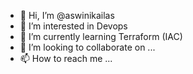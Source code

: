 - 👋 Hi, I’m @aswinikailas
- 👀 I’m interested in Devops
- 🌱 I’m currently learning Terraform (IAC)
- 💞️ I’m looking to collaborate on ...
- 📫 How to reach me ...

<!---
aswinikailas/aswinikailas is a ✨ special ✨ repository because its `README.md` (this file) appears on your GitHub profile.
You can click the Preview link to take a look at your changes.
--->
